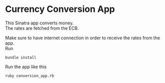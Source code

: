 Currency Conversion App
=======================

This Sinatra app converts money.  
The rates are fetched from the ECB.  

Make sure to have internet connection in order to receive the rates from the app.  
Run  

    bundle install

Run the app like this  

    ruby conversion_app.rb
